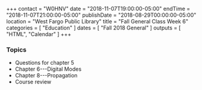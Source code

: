 +++
contact = "W0HNV"
date = "2018-11-07T19:00:00-05:00"
endTime = "2018-11-07T21:00:00-05:00"
publishDate = "2018-08-29T00:00:00-05:00"
location = "West Fargo Public Library"
title = "Fall General Class Week 6"
categories = [ "Education" ]
dates = [ "Fall 2018 General" ]
outputs = [ "HTML", "Calendar" ]
+++
### Topics
* Questions for chapter 5
* Chapter 6---Digital Modes
* Chapter 8---Propagation
* Course review   
